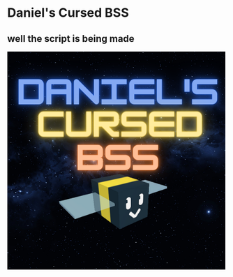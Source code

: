 # Daniel's Cursed BSS
## well the script is being made

![Daniel's Cursed BSS logo](https://raw.githubusercontent.com/danielgamer9799/DanielCursedBSS/main/Danie.png)
